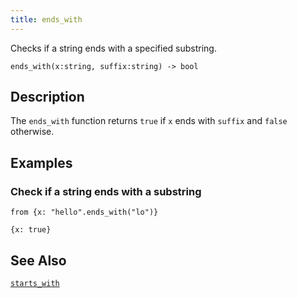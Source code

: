 ```yaml
---
title: ends_with
---
```


Checks if a string ends with a specified substring.

```tql
ends_with(x:string, suffix:string) -> bool
```

## Description

The `ends_with` function returns `true` if `x` ends with `suffix` and `false`
otherwise.

## Examples

### Check if a string ends with a substring

```tql
from {x: "hello".ends_with("lo")}
```

```tql
{x: true}
```

## See Also

[`starts_with`](/reference/functions/starts_with)
